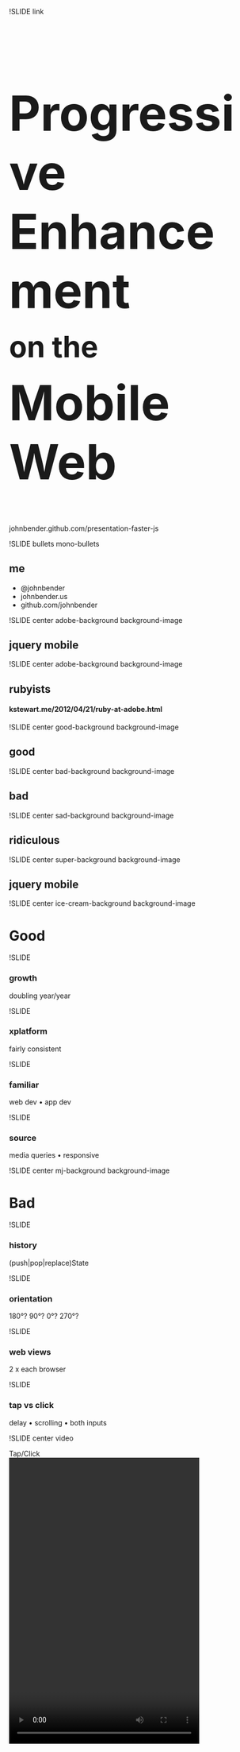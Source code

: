 !SLIDE link
<h1 style="font-size: 7em">
  Progressive Enhancement
  <!-- oh noes div inside h1 :P -->
  <div style="font-size: 0.6em; margin: 18px 0;">on the</div>
  Mobile Web
</h1>
johnbender.github.com/presentation-faster-js

!SLIDE bullets mono-bullets
## me
* @johnbender
* johnbender.us
* github.com/johnbender

!SLIDE center adobe-background background-image
## jque<span class="ry-kern">ry</span> mobile

!SLIDE center adobe-background background-image
## rubyists
#### kstewart.me/2012/04/21/ruby-at-adobe.html

!SLIDE center good-background background-image
## good

!SLIDE center bad-background background-image
## bad

!SLIDE center sad-background background-image
## ridiculous

!SLIDE center super-background background-image
## jquery mobile

!SLIDE center ice-cream-background background-image
# Good

!SLIDE
### growth
doubling year/year

!SLIDE
### xplatform
fairly consistent

!SLIDE
### familiar
web dev • app dev

!SLIDE
### source
media queries • responsive

!SLIDE center mj-background background-image
# Bad

!SLIDE
### history
(push|pop|replace)State

!SLIDE
### orientation
180&#176;? 90&#176;? 0&#176;? 270&#176;?

!SLIDE
### web views
2 x each browser

!SLIDE
### tap vs click
delay • scrolling • both inputs

!SLIDE center video
<div class="rotate-left" style="left: 100px; top: 238px;">Tap/Click</div>
<video height="576" width="384" src="file/one/tap-then-click.mp4" type='video/mp4; codecs="avc1.42E01E, mp4a.40.2"' />

!SLIDE center video
<div class="rotate-left" style="left: 25px; top: 315px;">Content Shift</div>
<video height="576" width="384" src="file/one/tap-into-click.mp4" type='video/mp4; codecs="avc1.42E01E, mp4a.40.2"' />


!SLIDE high-image center
<img src="droidincredible.jpg" style="height: 500px; float: left; margin-left: 150px;"></img>
<img src="blackberry-bold.jpg" style="height: 480px; float: left; margin-top: 10px;"></img>

!SLIDE center facepalm-background background-image
# Ridiculous

!SLIDE center webkit-background background-image
## webkit
It's all the same right?

!SLIDE center ugly-background background-image
## android

!SLIDE
### <img src="android-icon.png"></img> is the new <img src="ie-icon.png"></img>

!SLIDE
### 2.2 • 2.3
80+% percent of androids

!SLIDE
### rendering
yes, even rendering

!SLIDE
### position fixed
we use &amp;nbsp; to fix bugs

!SLIDE
### animations
toy examples work great

!SLIDE center f-yeah-background background-image
# jQuery Mobile

!SLIDE
### users
no one uses this crap

!SLIDE bullets grid users
<div style="float: left; margin-left: 100px">
<ul>
  <li> Sears </li>
  <li> Chase </li>
  <li> Ikea </li>
  <li> Life </li>
  <li> Stanford </li>
</ul>
</div>

<div style="float: left">
<ul>
  <li> m.sears.com </li>
  <li> m.chase.com </li>
  <li> m.ikea.com </li>
  <li> m.life.com </li>
  <li> m.stanford.edu </li>
</ul>
</div>

!SLIDE
### support

!SLIDE bullets grid
<div style="float: left;  margin-top: 200px">
<ul>
  <li> Apple iOS 3.2-5.0 </li>
  <li> Android 2.1-4.0 </li>
  <li> Windows Phone 7-7.5 </li>
  <li> Blackberry 6-7, QNX </li>
  <li> Palm WebOS 1.4-3.0 </li>
</ul>
</div>

<div style="float: left; margin-bottom: 100px; margin-top: 200px">
<ul>
  <li> Firebox Mobile </li>
  <li> Opera Mobile 11.0 </li>
  <li> Meego 1.2 </li>
  <li> Chrome, Firefox </li>
  <li> IE 7+, Opera 10+ </li>
</ul>
</div>
jquerymobile.com/gbs/

!SLIDE
### github
6800+ watchers • 1200+ forks

!SLIDE
### books
10 books • 7 publishers

!SLIDE center background-image mouse-background
## vmouse

!SLIDE
### standards
lack thereof

!SLIDE
### normalized
one event (set) to bind them all

!SLIDE
<pre>
<span class="comment">// fastest & broken on desktop
</span>$btn.on( <span class="string"><b>"touchstart"</b></span>, doSomething );

<span class="comment">// slowest
</span>$btn.on( <span class="string">"click"</span>, doSomething );

<span class="comment">// fast enough / safe
</span>$btn.on( <span class="string">"vclick"</span>, doSomething );
</pre>

!SLIDE
<pre>
<span class="comment">// fastest & broken on desktop
</span>$btn.on( <span class="string">"touchstart"</span>, doSomething );

<span class="comment">// slowest
</span>$btn.on( <span class="string"><b>"click"</b></span>, doSomething );

<span class="comment">// fast enough & safe
</span>$btn.on( <span class="string">"vclick"</span>, doSomething );
</pre>

!SLIDE
<pre>
<span class="comment">// fastest & broken on desktop
</span>$btn.on( <span class="string">"touchstart"</span>, doSomething );

<span class="comment">// slowest
</span>$btn.on( <span class="string">"click"</span>, doSomething );

<span class="comment">// fast enough / safe
</span>$btn.on( <span class="string"><b>"vclick"</b></span>, doSomething );
</pre>

!SLIDE center video
<div class="rotate-left" style="left: 100px; top: 238px;">Tap/Click</div>
<video height="576" width="384" src="file/one/vmouse-speedup.mp4" type='video/mp4; codecs="avc1.42E01E, mp4a.40.2"' />

!SLIDE center background-image return-background
## navigation

!SLIDE image center android
![back button](android.jpg)

!SLIDE
<h3 style="font-size: 5.5em">direct ⟶ hash ⟶ state</h3>

!SLIDE
<pre class="small">
<span class="comment">// no hash, no ajax
</span><span class="js2-warning">foo.com/bar</span>

<span class="comment">// hash support
</span><span class="js2-warning">foo.com/#/bar</span>

<span class="comment">// replaceState support
</span><span class="js2-warning">foo.com/#/bar ⟶ foo.com/bar</span></pre>

!SLIDE
<pre class="small">
<span class="comment">// no hash, no ajax
</span><b><span class="js2-warning">foo.com/bar</span></b>

<span class="comment">// hash support
</span><span class="js2-warning">foo.com/#/bar</span>

<span class="comment">// replaceState support
</span><span class="js2-warning">foo.com/#/bar ⟶ foo.com/bar</span></pre>

!SLIDE
<pre class="small">
<span class="comment">// no hash, no ajax
</span><span class="js2-warning">foo.com/bar</span>

<span class="comment">// hash support
</span><b><span class="js2-warning">foo.com/#/bar</span></b>

<span class="comment">// replaceState support
</span><span class="js2-warning">foo.com/#/bar ⟶ foo.com/bar</span></pre>

!SLIDE
<pre class="small">
<span class="comment">// no hash, no ajax
</span><span class="js2-warning">foo.com/bar</span>

<span class="comment">// hash support
</span><span class="js2-warning">foo.com/#/bar</span>

<span class="comment">// replaceState support
</span><b><span class="js2-warning">foo.com/#/bar ⟶ foo.com/bar</span></b></pre>

!SLIDE center video
<div class="rotate-left" style="left: 32px; top: 305px;">Hashchange</div>
<video height="576" width="384" src="file/one/nav-hashchange.mp4" type='video/mp4; codecs="avc1.42E01E, mp4a.40.2"' />

!SLIDE center video
<div class="rotate-left" style="left: 87px; top: 252px;">Pushstate</div>
<video height="576" width="384" src="file/one/nav-replacestate.mp4" type='video/mp4; codecs="avc1.42E01E, mp4a.40.2"' />
